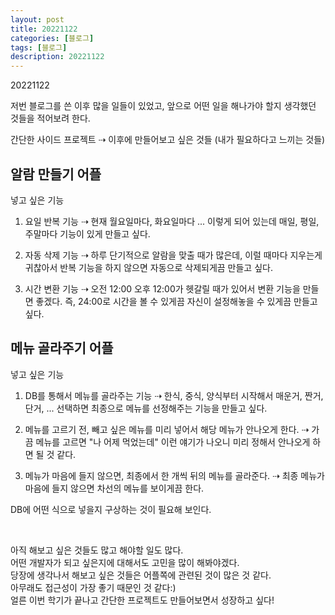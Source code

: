 ```yaml
---
layout: post
title: 20221122
categories: [블로그]
tags: [블로그]
description: 20221122
---
```


20221122

저번 블로그를 쓴 이후 많을 일들이 있었고, 앞으로 어떤 일을 해나가야 할지 생각했던 것들을 적어보려 한다.

간단한 사이드 프로젝트 ⇢ 이후에 만들어보고 싶은 것들 (내가 필요하다고 느끼는 것들)

## **알람 만들기 어플**

넣고 싶은 기능

1. 요일 반복 기능
   ⇢ 현재 월요일마다, 화요일마다 ... 이렇게 되어 있는데 매일, 평일, 주말마다 기능이 있게 만들고 싶다.

2. 자동 삭제 기능
   ⇢ 하루 단기적으로 알람을 맞출 때가 많은데, 이럴 때마다 지우는게 귀찮아서 반복 기능을 하지 않으면 자동으로 삭제되게끔 만들고 싶다.

3. 시간 변환 기능
   ⇢ 오전 12:00 오후 12:00가 헷갈릴 때가 있어서 변환 기능을 만들면 좋겠다. 즉, 24:00로 시간을 볼 수 있게끔 자신이 설정해놓을 수 있게끔 만들고 싶다.

## **메뉴 골라주기 어플**

넣고 싶은 기능

1. DB를 통해서 메뉴를 골라주는 기능
   ⇢ 한식, 중식, 양식부터 시작해서 매운거, 짠거, 단거, ... 선택하면 최종으로 메뉴를 선정해주는 기능을 만들고 싶다.

2. 메뉴를 고르기 전, 빼고 싶은 메뉴를 미리 넣어서 해당 메뉴가 안나오게 한다.
   ⇢ 가끔 메뉴를 고르면 "나 어제 먹었는데" 이런 얘기가 나오니 미리 정해서 안나오게 하면 될 것 같다.

3. 메뉴가 마음에 들지 않으면, 최종에서 한 개씩 뒤의 메뉴를 골라준다.
   ⇢ 최종 메뉴가 마음에 들지 않으면 차선의 메뉴를 보이게끔 한다.

DB에 어떤 식으로 넣을지 구상하는 것이 필요해 보인다.

<br/>

아직 해보고 싶은 것들도 많고 해야할 일도 많다.  
어떤 개발자가 되고 싶은지에 대해서도 고민을 많이 해봐야겠다.  
당장에 생각나서 해보고 싶은 것들은 어플쪽에 관련된 것이 많은 것 같다.  
아무래도 접근성이 가장 좋기 때문인 것 같다:)  
얼른 이번 학기가 끝나고 간단한 프로젝트도 만들어보면서 성장하고 싶다!
